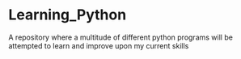 # Learning_Python
A repository where a multitude of different python programs will be attempted to learn and improve upon my current skills
